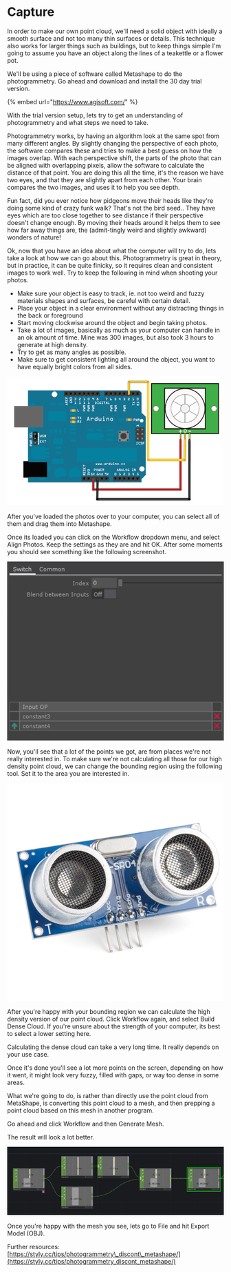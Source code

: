 # Capture

In order to make our own point cloud, we'll need a solid object with ideally a smooth surface and not too many thin surfaces or details. This technique also works for larger things such as buildings, but to keep things simple I'm going to assume you have an object along the lines of a teakettle or a flower pot. 

We'll be using a piece of software called Metashape to do the photogrammetry. Go ahead and download and install the 30 day trial version.

{% embed url="https://www.agisoft.com/" %}

With the trial version setup, lets try to get an understanding of photogrammetry and what steps we need to take.

Photogrammetry works, by having an algorithm look at the same spot from many different angles. By slightly changing the perspective of each photo, the software compares these and tries to make a best guess on how the images overlap. With each perspective shift, the parts of the photo that can be aligned with overlapping pixels, allow the software to calculate the distance of that point. You are doing this all the time, it's the reason we have two eyes, and that they are slightly apart from each other. Your brain compares the two images, and uses it to help you see depth.

Fun fact, did you ever notice how pidgeons move their heads like they're doing some kind of crazy funk walk? That's not the bird seed.. They have eyes which are too close together to see distance if their perspective doesn't change enough. By moving their heads around it helps them to see how far away things are, the \(admit-tingly weird and slightly awkward\) wonders of nature!

Ok, now that you have an idea about what the computer will try to do, lets take a look at how we can go about this. Photogrammetry is great in theory, but in practice, it can be quite finicky, so it requires clean and consistent images to work well. Try to keep the following in mind when shooting your photos.

* Make sure your object is easy to track, ie. not too weird and fuzzy materials shapes and surfaces, be careful with certain detail.
* Place your object in a clear environment without any distracting things in the back or foreground
* Start moving clockwise around the object and begin taking photos.
* Take a lot of images, basically as much as your computer can handle in an ok amount of time. Mine was 300 images, but also took 3 hours to generate at high density.
* Try to get as many angles as possible.
* Make sure to get consistent lighting all around the object, you want to have equally bright colors from all sides.

![200 images of my test trashcn](../../../.gitbook/assets/image%20%2831%29.png)

After you've loaded the photos over to your computer, you can select all of them and drag them into Metashape.

Once its loaded you can click on the Workflow dropdown menu, and select Align Photos. Keep the settings as they are and hit OK. After some moments you should see something like the following screenshot.

![High resolution of our mesh](../../../.gitbook/assets/image%20%285%29.png)

Now, you'll see that a lot of the points we got, are from places we're not really interested in. To make sure we're not calculating all those for our high density point cloud, we can change the bounding region using the following tool. Set it to the area you are interested in. 

![](../../../.gitbook/assets/image%20%2815%29.png)

After you're happy with your bounding region we can calculate the high density version of our point cloud. Click Workflow again, and select Build Dense Cloud. If you're unsure about the strength of your computer, its best to select a lower setting here.

Calculating the dense cloud can take a very long time. It really depends on your use case.

Once it's done you'll see a lot more points on the screen, depending on how it went, it might look very fuzzy, filled with gaps, or way too dense in some areas.

What we're going to do, is rather than directly use the point cloud from MetaShape, is converting this point cloud to a mesh, and then prepping a point cloud based on this mesh in another program.

Go ahead and click Workflow and then Generate Mesh.

The result will look a lot better.

![](../../../.gitbook/assets/image%20%2818%29.png)

Once you're happy with the mesh you see, lets go to File and hit Export Model \(OBJ\).



Further resources: [https://styly.cc/tips/photogrammetry\_discont\_metashape/](https://styly.cc/tips/photogrammetry_discont_metashape/)

